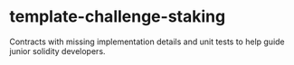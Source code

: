 # template-challenge-staking
Contracts with missing implementation details and unit tests to help guide junior solidity developers.
